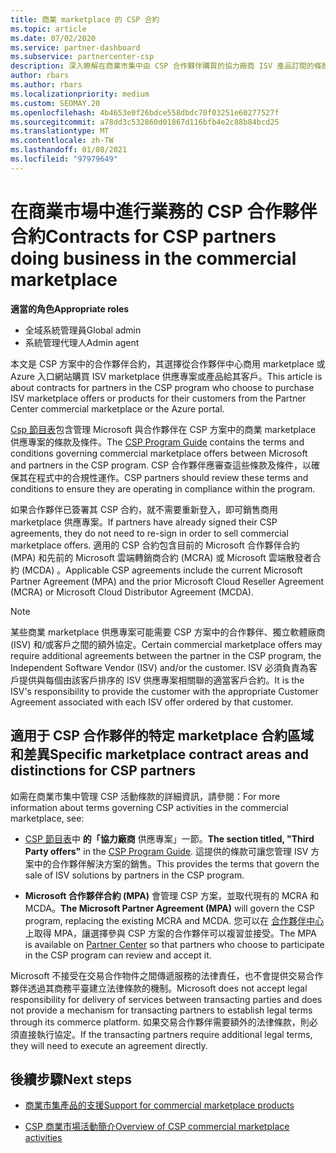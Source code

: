 ```yaml
---
title: 商業 marketplace 的 CSP 合約
ms.topic: article
ms.date: 07/02/2020
ms.service: partner-dashboard
ms.subservice: partnercenter-csp
description: 深入瞭解在商業市集中由 CSP 合作夥伴購買的協力廠商 ISV 產品訂閱的條款、條件和合約。
author: rbars
ms.author: rbars
ms.localizationpriority: medium
ms.custom: SEOMAY.20
ms.openlocfilehash: 4b4653e0f26bdce558dbdc70f03251e60277527f
ms.sourcegitcommit: a78dd3c532860d01867d116bfb4e2c88b84bcd25
ms.translationtype: MT
ms.contentlocale: zh-TW
ms.lasthandoff: 01/08/2021
ms.locfileid: "97979649"
---
```

# <a name="contracts-for-csp-partners-doing-business-in-the-commercial-marketplace"></a><span data-ttu-id="0128b-103">在商業市場中進行業務的 CSP 合作夥伴合約</span><span class="sxs-lookup"><span data-stu-id="0128b-103">Contracts for CSP partners doing business in the commercial marketplace</span></span>


<span data-ttu-id="0128b-104">**適當的角色**</span><span class="sxs-lookup"><span data-stu-id="0128b-104">**Appropriate roles**</span></span>

- <span data-ttu-id="0128b-105">全域系統管理員</span><span class="sxs-lookup"><span data-stu-id="0128b-105">Global admin</span></span>
- <span data-ttu-id="0128b-106">系統管理代理人</span><span class="sxs-lookup"><span data-stu-id="0128b-106">Admin agent</span></span>

<span data-ttu-id="0128b-107">本文是 CSP 方案中的合作夥伴合約，其選擇從合作夥伴中心商用 marketplace 或 Azure 入口網站購買 ISV marketplace 供應專案或產品給其客戶。</span><span class="sxs-lookup"><span data-stu-id="0128b-107">This article is about contracts for partners in the CSP program who choose to purchase ISV marketplace offers or products for their customers from the Partner Center commercial marketplace or the Azure portal.</span></span>

<span data-ttu-id="0128b-108">[Csp 節目表](https://go.microsoft.com/fwlink/p/?LinkId=617100)包含管理 Microsoft 與合作夥伴在 CSP 方案中的商業 marketplace 供應專案的條款及條件。</span><span class="sxs-lookup"><span data-stu-id="0128b-108">The [CSP Program Guide](https://go.microsoft.com/fwlink/p/?LinkId=617100) contains the terms and conditions governing commercial marketplace offers between Microsoft and partners in the CSP program.</span></span> <span data-ttu-id="0128b-109">CSP 合作夥伴應審查這些條款及條件，以確保其在程式中的合規性運作。</span><span class="sxs-lookup"><span data-stu-id="0128b-109">CSP partners should review these terms and conditions to ensure they are operating in compliance within the program.</span></span>  

<span data-ttu-id="0128b-110">如果合作夥伴已簽署其 CSP 合約，就不需要重新登入，即可銷售商用 marketplace 供應專案。</span><span class="sxs-lookup"><span data-stu-id="0128b-110">If partners have already signed their CSP agreements, they do not need to re-sign in order to sell commercial marketplace offers.</span></span> <span data-ttu-id="0128b-111">適用的 CSP 合約包含目前的 Microsoft 合作夥伴合約 (MPA) 和先前的 Microsoft 雲端轉銷商合約 (MCRA) 或 Microsoft 雲端散發者合約 (MCDA) 。</span><span class="sxs-lookup"><span data-stu-id="0128b-111">Applicable CSP agreements include the current Microsoft Partner Agreement (MPA) and the prior Microsoft Cloud Reseller Agreement (MCRA) or Microsoft Cloud Distributor Agreement (MCDA).</span></span>

>[!NOTE]
> <span data-ttu-id="0128b-112">某些商業 marketplace 供應專案可能需要 CSP 方案中的合作夥伴、獨立軟體廠商 (ISV) 和/或客戶之間的額外協定。</span><span class="sxs-lookup"><span data-stu-id="0128b-112">Certain commercial marketplace offers may require additional agreements between the partner in the CSP program, the Independent Software Vendor (ISV) and/or the customer.</span></span> <span data-ttu-id="0128b-113">ISV 必須負責為客戶提供與每個由該客戶排序的 ISV 供應專案相關聯的適當客戶合約。</span><span class="sxs-lookup"><span data-stu-id="0128b-113">It is the ISV's responsibility to provide the customer with the appropriate Customer Agreement associated with each ISV offer ordered by that customer.</span></span>

## <a name="specific-marketplace-contract-areas-and-distinctions-for-csp-partners"></a><span data-ttu-id="0128b-114">適用于 CSP 合作夥伴的特定 marketplace 合約區域和差異</span><span class="sxs-lookup"><span data-stu-id="0128b-114">Specific marketplace contract areas and distinctions for CSP partners</span></span>

<span data-ttu-id="0128b-115">如需在商業市集中管理 CSP 活動條款的詳細資訊，請參閱：</span><span class="sxs-lookup"><span data-stu-id="0128b-115">For more information about terms governing CSP activities in the commercial marketplace, see:</span></span>

- <span data-ttu-id="0128b-116">[CSP 節目表](https://go.microsoft.com/fwlink/p/?LinkId=617100)中 **的「協力廠商** 供應專案」一節。</span><span class="sxs-lookup"><span data-stu-id="0128b-116">**The section titled, "Third Party offers"** in the [CSP Program Guide](https://go.microsoft.com/fwlink/p/?LinkId=617100).</span></span> <span data-ttu-id="0128b-117">這提供的條款可讓您管理 ISV 方案中的合作夥伴解決方案的銷售。</span><span class="sxs-lookup"><span data-stu-id="0128b-117">This provides the terms that govern the sale of ISV solutions by partners in the CSP program.</span></span>

- <span data-ttu-id="0128b-118">**Microsoft 合作夥伴合約 (MPA)** 會管理 CSP 方案，並取代現有的 MCRA 和 MCDA。</span><span class="sxs-lookup"><span data-stu-id="0128b-118">**The Microsoft Partner Agreement (MPA)** will govern the CSP program, replacing the existing MCRA and MCDA.</span></span> <span data-ttu-id="0128b-119">您可以在 [合作夥伴中心](https://partner.microsoft.com/pcv/dashboard/overview) 上取得 MPA，讓選擇參與 CSP 方案的合作夥伴可以複習並接受。</span><span class="sxs-lookup"><span data-stu-id="0128b-119">The MPA is available on [Partner Center](https://partner.microsoft.com/pcv/dashboard/overview) so that partners who choose to participate in the CSP program can review and accept it.</span></span>
  
<span data-ttu-id="0128b-120">Microsoft 不接受在交易合作物件之間傳遞服務的法律責任，也不會提供交易合作夥伴透過其商務平臺建立法律條款的機制。</span><span class="sxs-lookup"><span data-stu-id="0128b-120">Microsoft does not accept legal responsibility for delivery of services between transacting parties and does not provide a mechanism for transacting partners to establish legal terms through its commerce platform.</span></span> <span data-ttu-id="0128b-121">如果交易合作夥伴需要額外的法律條款，則必須直接執行協定。</span><span class="sxs-lookup"><span data-stu-id="0128b-121">If the transacting partners require additional legal terms, they will need to execute an agreement directly.</span></span>

## <a name="next-steps"></a><span data-ttu-id="0128b-122">後續步驟</span><span class="sxs-lookup"><span data-stu-id="0128b-122">Next steps</span></span>

- [<span data-ttu-id="0128b-123">商業市集產品的支援</span><span class="sxs-lookup"><span data-stu-id="0128b-123">Support for commercial marketplace products</span></span>](csp-commercial-marketplace-support.md)

- [<span data-ttu-id="0128b-124">CSP 商業市場活動簡介</span><span class="sxs-lookup"><span data-stu-id="0128b-124">Overview of CSP commercial marketplace activities</span></span>](csp-commercial-marketplace-overview.md)
